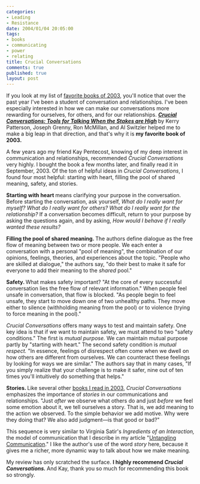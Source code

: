 ```yaml
--- 
categories: 
- Leading
- Resistance
date: 2004/01/04 20:05:00
tags: 
- books
- communicating
- power
- relating
title: Crucial Conversations
comments: true
published: true
layout: post
---
```


<p> If you look at my list of <a href="/2004/01/favorite_books/">favorite books of 2003</a>, you'll notice that over the past year I've been a student of conversation and relationships. I've been especially interested in how we can make our conversations more rewarding for ourselves, for others, and for our relationships. <strong>
<em>
<a href="http://www.amazon.com/exec/obidos/ASIN/0071401946/dalehemer-20">Crucial Conversations: Tools for Talking When the Stakes are High</a>
</em>
</strong> by Kerry Patterson, Joseph Grenny, Ron McMillan, and Al Switzler helped me to make a big leap in that direction, and that's why it is <strong> my favorite book of 2003. </strong>
</p>
<p> A few years ago my friend Kay Pentecost, knowing of my deep interest in communication and relationships, recommended <em>Crucial Conversations</em> very highly. I bought the book a few months later, and finally read it in September, 2003. Of the ton of helpful ideas in <em>Crucial Conversations</em>, I found four most helpful: starting with heart, filling the pool of shared meaning, safety, and stories. </p>
<p>
<strong> Starting with heart </strong> means clarifying your purpose in the conversation. Before starting the conversation, ask yourself, <em> What do I really want for myself? What do I really want for others? What do I really want for the relationship? </em> If a conversation becomes difficult, return to your purpose by asking the questions again, and by asking, <em> How would I behave if I really wanted these results? </em>
</p>
<p>
<strong> Filling the pool of shared meaning. </strong> The authors define dialogue as the free flow of meaning between two or more people. We each enter a conversation with a personal "pool of meaning", the combination of our opinions, feelings, theories, and experiences about the topic. "People who are skilled at dialogue," the authors say, "do their best to make it safe for everyone to add their meaning to the <em>shared</em> pool." </p>
<p>
<strong> Safety. </strong> What makes safety important? "At the core of every successful conversation lies the free flow of relevant information." When people feel unsafe in conversation, that flow is blocked. "As people begin to feel unsafe, they start to move down one of two unhealthy paths. They move either to silence (withholding meaning from the pool) or to violence (trying to force meaning in the pool)." </p>
<p>
<em>Crucial Conversations</em> offers many ways to test and maintain safety. One key idea is that if we want to maintain safety, we must attend to two "safety conditions." The first is <em>mutual purpose.</em> We can maintain mutual purpose partly by "starting with heart." The second safety condition is <em>mutual respect.</em> "In essence, feelings of disrespect often come when we dwell on how others are different from ourselves. We can counteract these feelings by looking for ways we are similar." The authors say that in many cases, "If you simply realize that your challenge is to make it safer, nine out of ten times you'll intuitively do something that helps." </p>
<p>
<strong> Stories. </strong> Like several other <a href="/2004/01/favorite_books/">books I read in 2003</a>, <em>Crucial Conversations</em> emphasizes the importance of <em>stories</em> in our communications and relationships. "Just <em>after</em> we observe what others do and just <em>before</em> we feel some emotion about it, we tell ourselves a story. That is, we add meaning to the action we observed. To the simple behavior we add motive. Why were they doing that? We also add judgment—is that good or bad?" </p>
<p> This sequence is very similar to Virginia Satir's <em>Ingredients of an Interaction,</em> the model of communication that I describe in my article "<a href="http://dhemery.com/articles/untangling_communication/">Untangling Communication</a>." I like the author's use of the word <em>story</em> here, because it gives me a richer, more dynamic way to talk about how we make meaning. </p>
<p> My review has only scratched the surface. <strong>I highly recommend <em>Crucial Conversations.</em>
</strong> And Kay, thank you so much for recommending this book so strongly. </p>
